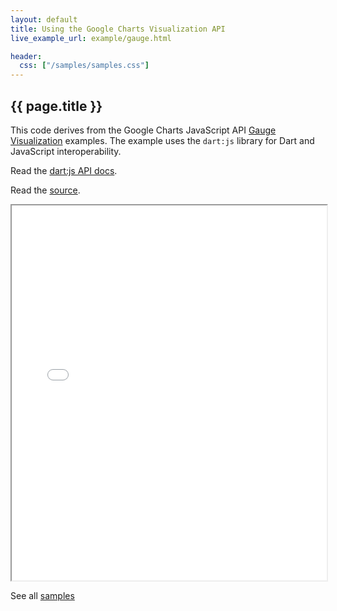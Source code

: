 ```yaml
---
layout: default
title: Using the Google Charts Visualization API
live_example_url: example/gauge.html

header:
  css: ["/samples/samples.css"]
---
```


## {{ page.title }}

This code derives from the Google Charts JavaScript API
[Gauge Visualization](
https://developers.google.com/chart/interactive/docs/gallery/gauge#Example)
examples. The example uses the `dart:js` library for Dart and JavaScript
interoperability.

Read the [dart:js API
docs](http://api.dartlang.org/docs/releases/latest/dart_js.html).

Read the
[source](https://github.com/dart-lang/sample-gauge).

<iframe class="running-app-frame"
        style="height:600px;width:100%;"
        src="{{page.live_example_url}}"
        align="middle">
</iframe>

See all [samples](/samples/)
